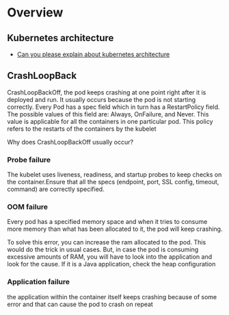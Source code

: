 # Overview


## Kubernetes architecture

- [Can you please explain about kubernetes architecture](https://github.com/samperay/CKA/blob/master/studyguide/intro/kubernetes_arch.md)


## CrashLoopBack

CrashLoopBackOff, the pod keeps crashing at one point right after it is deployed and run. It usually occurs because the pod is not starting correctly. Every Pod has a spec field which in turn has a RestartPolicy field. The possible values of this field are: Always, OnFailure, and Never. This value is applicable for all the containers in one particular pod. This policy refers to the restarts of the containers by the kubelet

Why does CrashLoopBackOff usually occur?

### Probe failure

The kubelet uses liveness, readiness, and startup probes to keep checks on the container.Ensure that all the specs (endpoint, port, SSL config, timeout, command) are correctly specified.

### OOM failure

Every pod has a specified memory space and when it tries to consume more memory than what has been allocated to it, the pod will keep crashing. 

To solve this error, you can increase the ram allocated to the pod. This would do the trick in usual cases. But, in case the pod is consuming excessive amounts of RAM, you will have to look into the application and look for the cause. If it is a Java application, check the heap configuration

### Application failure

the application within the container itself keeps crashing because of some error and that can cause the pod to crash on repeat

